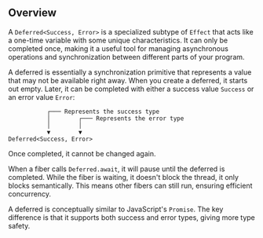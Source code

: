 ## Overview

A `Deferred<Success, Error>` is a specialized subtype of `Effect` that acts like a one-time variable with some unique characteristics. It can only be completed once, making it a useful tool for managing asynchronous operations and synchronization between different parts of your program.

A deferred is essentially a synchronization primitive that represents a value that may not be available right away. When you create a deferred, it starts out empty. Later, it can be completed with either a success value `Success` or an error value `Error`:

```text showLineNumbers=false
           ┌─── Represents the success type
           │        ┌─── Represents the error type
           │        │
           ▼        ▼
Deferred<Success, Error>
```

Once completed, it cannot be changed again.

When a fiber calls `Deferred.await`, it will pause until the deferred is completed. While the fiber is waiting, it doesn't block the thread, it only blocks semantically. This means other fibers can still run, ensuring efficient concurrency.

A deferred is conceptually similar to JavaScript's `Promise`.
The key difference is that it supports both success and error types, giving more type safety.

